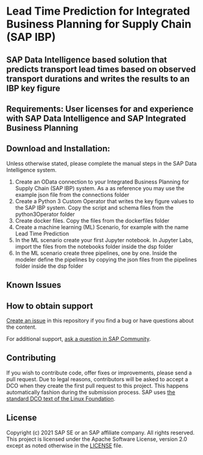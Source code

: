 # Lead Time Prediction for Integrated Business Planning for Supply Chain (SAP IBP)

## SAP Data Intelligence based solution that predicts transport lead times based on observed transport durations and writes the results to an IBP key figure

## Requirements: User licenses for and experience with SAP Data Intelligence and SAP Integrated Business Planning

## Download and Installation: 
Unless otherwise stated, please complete the manual steps in the SAP Data Intelligence system.
1. Create an OData connection to your Integrated Business Planning for Supply Chain (SAP IBP) system. As a as reference you may use the example json file from the connections folder
2. Create a Python 3 Custom Operator that writes the key figure values to the SAP IBP system. Copy the script and schema files from the python3Operator folder
3. Create docker files. Copy the files from the dockerfiles folder
4. Create a machine learning (ML) Scenario, for example with the name Lead Time Prediction
5. In the ML scenario create your first Jupyter notebook. In Jupyter Labs, import the files from the notebooks folder inside the dsp folder
6. In the ML scenario create three pipelines, one by one. Inside the modeler define the pipelines by copying the json files from the pipelines folder inside the dsp folder

## Known Issues

## How to obtain support
[Create an issue](https://github.com/SAP-samples/<repository-name>/issues) in this repository if you find a bug or have questions about the content.
 
For additional support, [ask a question in SAP Community](https://answers.sap.com/questions/ask.html).

## Contributing
If you wish to contribute code, offer fixes or improvements, please send a pull request. Due to legal reasons, contributors will be asked to accept a DCO when they create the first pull request to this project. This happens automatically fashion during the submission process. SAP uses [the standard DCO text of the Linux Foundation](https://developercertificate.org/).

## License
Copyright (c) 2021 SAP SE or an SAP affiliate company. All rights reserved. This project is licensed under the Apache Software License, version 2.0 except as noted otherwise in the [LICENSE](LICENSES/Apache-2.0.txt) file.
